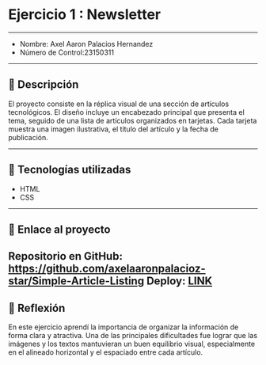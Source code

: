 # Ejercicio 1 : Newsletter

---

- Nombre: Axel Aaron Palacios Hernandez
- Número de Control:23150311

---

## 📌 Descripción
El proyecto consiste en la réplica visual de una sección de artículos tecnológicos. El diseño incluye un encabezado principal que presenta el tema, seguido de una lista de artículos organizados en tarjetas. Cada tarjeta muestra una imagen ilustrativa, el título del artículo y la fecha de publicación.

---

## 🚀 Tecnologías utilizadas
- HTML  
- CSS  

---

## 🔗 Enlace al proyecto
Repositorio en GitHub: https://github.com/axelaaronpalacioz-star/Simple-Article-Listing
Deploy: [LINK](http://yomidev.github.io/newsletter/)
---

## 📝 Reflexión
En este ejercicio aprendí la importancia de organizar la información de forma clara y atractiva. Una de las principales dificultades fue lograr que las imágenes y los textos mantuvieran un buen equilibrio visual, especialmente en el alineado horizontal y el espaciado entre cada artículo.
